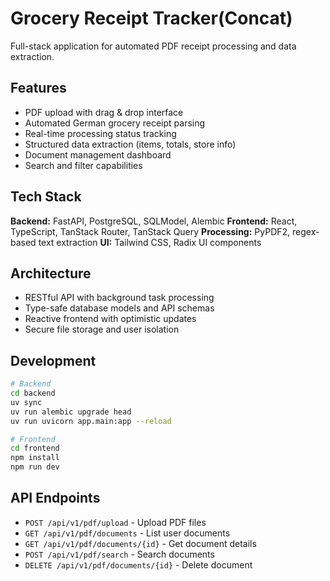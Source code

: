 # Grocery Receipt Tracker(Concat)

Full-stack application for automated PDF receipt processing and data extraction.

## Features

- PDF upload with drag & drop interface
- Automated German grocery receipt parsing
- Real-time processing status tracking
- Structured data extraction (items, totals, store info)
- Document management dashboard
- Search and filter capabilities

## Tech Stack

**Backend:** FastAPI, PostgreSQL, SQLModel, Alembic
**Frontend:** React, TypeScript, TanStack Router, TanStack Query
**Processing:** PyPDF2, regex-based text extraction
**UI:** Tailwind CSS, Radix UI components

## Architecture

- RESTful API with background task processing
- Type-safe database models and API schemas
- Reactive frontend with optimistic updates
- Secure file storage and user isolation

## Development

```bash
# Backend
cd backend
uv sync
uv run alembic upgrade head
uv run uvicorn app.main:app --reload

# Frontend
cd frontend
npm install
npm run dev
```

## API Endpoints

- `POST /api/v1/pdf/upload` - Upload PDF files
- `GET /api/v1/pdf/documents` - List user documents
- `GET /api/v1/pdf/documents/{id}` - Get document details
- `POST /api/v1/pdf/search` - Search documents
- `DELETE /api/v1/pdf/documents/{id}` - Delete document